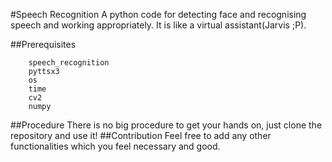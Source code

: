 #Speech Recognition
A python code for detecting face and recognising speech and working appropriately. It is like a virtual assistant(Jarvis ;P).

##Prerequisites
```
	speech_recognition
	pyttsx3
	os
	time
	cv2
	numpy
```
##Procedure
There is no big procedure to get your hands on, just clone the repository and use it!
##Contribution
Feel free to add any other functionalities which you feel necessary and good.